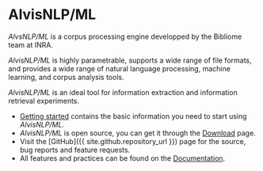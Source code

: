 # AlvisNLP/ML

*AlvsNLP/ML* is a corpus processing engine developped by the Bibliome team at INRA.

*AlvisNLP/ML* is highly parametrable, supports a wide range of file formats, and provides a wide range of natural language processing, machine learning, and corpus analysis tools.

*AlvisNLP/ML* is an ideal tool for information extraction and information retrieval experiments.

* [Getting started](Getting-started) contains the basic information you need to start using *AlvisNLP/ML*.
* *AlvisNLP/ML* is open source, you can get it through the [Download](Download) page.
* Visit the [GitHub]({{ site.github.repository_url }}) page for the source, bug reports and feature requests.
* All features and practices can be found on the [Documentation](documentation).
